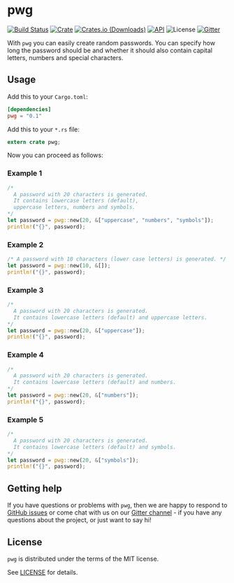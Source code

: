 # pwg

[![Build Status](https://travis-ci.org/dirkeinecke/pwg.svg?branch=master)](https://travis-ci.org/dirkeinecke/pwg)
[![Crate](https://img.shields.io/crates/v/pwg.svg)](https://crates.io/crates/pwg)
[![Crates.io (Downloads)](https://img.shields.io/crates/d/pwg.svg)](https://crates.io/crates/pwg)
[![API](https://docs.rs/pwg/badge.svg)](https://docs.rs/pwg)
![License](https://img.shields.io/crates/l/pwg.svg)
[![Gitter](https://badges.gitter.im/pwg-rs/community.svg)](https://gitter.im/pwg-rs/community?utm_source=badge&utm_medium=badge&utm_campaign=pr-badge)

With `pwg` you can easily create random passwords. You can specify how long the password should be and whether it should also contain capital letters, numbers and special characters.

## Usage

Add this to your `Cargo.toml`:

```toml
[dependencies]
pwg = "0.1"
```

Add this to your `*.rs` file:

```rust
extern crate pwg;
```

Now you can proceed as follows:

### Example 1

```rust
/*
  A password with 20 characters is generated.
  It contains lowercase letters (default),
  uppercase letters, numbers and symbols.
*/
let password = pwg::new(20, &["uppercase", "numbers", "symbols"]);
println!("{}", password);
```

### Example 2

```rust
/* A password with 10 characters (lower case letters) is generated. */
let password = pwg::new(10, &[]);
println!("{}", password);
```

### Example 3

```rust
/*
  A password with 20 characters is generated.
  It contains lowercase letters (default) and uppercase letters.
*/
let password = pwg::new(20, &["uppercase"]);
println!("{}", password);
```

### Example 4

```rust
/*
  A password with 20 characters is generated.
  It contains lowercase letters (default) and numbers.
*/
let password = pwg::new(20, &["numbers"]);
println!("{}", password);
```

### Example 5

```rust
/*
  A password with 20 characters is generated.
  It contains lowercase letters (default) and symbols.
*/
let password = pwg::new(20, &["symbols"]);
println!("{}", password);
```

## Getting help

If you have questions or problems with `pwg`, then we are happy to respond to [GitHub issues](https://github.com/dirkeinecke/pwg/issues/new) or come chat with us on our [Gitter channel](https://gitter.im/pwg-rs/community) - if you have any questions about the project, or just want to say hi!

## License

`pwg` is distributed under the terms of the MIT license.

See [LICENSE](LICENSE) for details.
